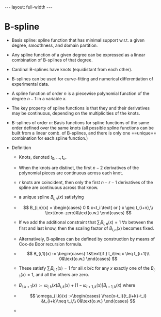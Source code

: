 --- layout: full-width ---

# B-spline

- Basis spline: spline function that has minimal support w.r.t. a given degree, smoothness, and domain partition.

- Any spline function of a given degree can be expressed as a linear combination of B-splines of that degree.

- Cardinal B-splines have knots (equidistant from each other).

- B-splines can be used for curve-fitting and numerical differentiation of experimental data.

- A spline function of order $n$ is a piecewise polynomial function of the degree $n-1$ in a variable $x$.

- The key property of spline functions is that they and their derivatives may be continuous, depending on the multiplicities of the knots.

- B-splines of order $n$: Basis functions for spline functions of the same order defined over the same knots (all possible spline functions can be built from a linear comb. of B-splines, and there is only one ==unique== combination for each spline function.)

- Definition

  - Knots, denoted $t_0,...,t_n$.

  - When the knots are distinct, the first $n-2$ derivatives of the polynomial pieces are continuous across each knot.

  - $r$ knots are coincident, then only the first $n-r-1$ derivatives of the spline are continuous across that know.

  - a unique spline $B_{i,n}(x)$ satisfying

  - 
    $$
    B_{i,n}(x) = \begin{cases}
    0 & x<t_i \text{  or  } x \geq t_{i+n},\\
    \text{non-zero}&\text{o.w.}
    \end{cases}
    $$

  - If we add the additional constraint that $\sum_iB_{i,n}(x)=1$ $\forall x$ between the first and last know, then the scaling factor of $B_{i,n}(x)$ becomes fixed.

  - Alternatively, B-splines can be defined by construction by means of Cox-de Boor recursion formula.

  - $$
    B_{i,1}(x) := \begin{cases}
    1&\text{if } t_i\leq x \leq t_{i+1}\\
    0&\text{o.w.}
    \end{cases}
    $$

  - These satisfy $\sum_{i}B_{i,1}(x) = 1$ for all $x$ b/c for any $x$ exactly one of the $B_{i,1}(x)=1$, and all the others are zero.

  - $B_{i,k+1}(x):=\omega_{i,k}(x)B_{i,k}(x)+[1-\omega_{i+1,k}(x)]B_{i+1,k}(x)$ where

  - $$
    \omega_{i,k}(x) :=\begin{cases}
    \frac{x-t_i}{t_{i+k}-t_i} &t_{i+k}\neq t_i,\\
    0&\text{o.w.}
    \end{cases}
    $$

  

  - 